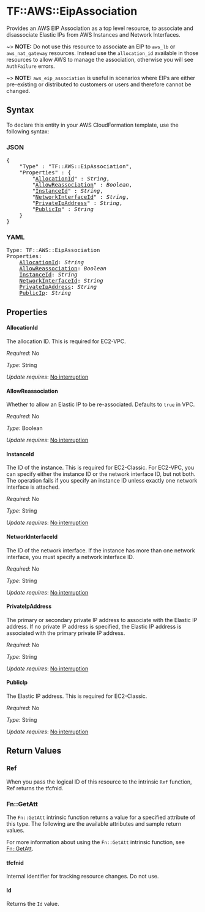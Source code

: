 # TF::AWS::EipAssociation

Provides an AWS EIP Association as a top level resource, to associate and
disassociate Elastic IPs from AWS Instances and Network Interfaces.

~> **NOTE:** Do not use this resource to associate an EIP to `aws_lb` or `aws_nat_gateway` resources. Instead use the `allocation_id` available in those resources to allow AWS to manage the association, otherwise you will see `AuthFailure` errors.

~> **NOTE:** `aws_eip_association` is useful in scenarios where EIPs are either
pre-existing or distributed to customers or users and therefore cannot be changed.

## Syntax

To declare this entity in your AWS CloudFormation template, use the following syntax:

### JSON

<pre>
{
    "Type" : "TF::AWS::EipAssociation",
    "Properties" : {
        "<a href="#allocationid" title="AllocationId">AllocationId</a>" : <i>String</i>,
        "<a href="#allowreassociation" title="AllowReassociation">AllowReassociation</a>" : <i>Boolean</i>,
        "<a href="#instanceid" title="InstanceId">InstanceId</a>" : <i>String</i>,
        "<a href="#networkinterfaceid" title="NetworkInterfaceId">NetworkInterfaceId</a>" : <i>String</i>,
        "<a href="#privateipaddress" title="PrivateIpAddress">PrivateIpAddress</a>" : <i>String</i>,
        "<a href="#publicip" title="PublicIp">PublicIp</a>" : <i>String</i>
    }
}
</pre>

### YAML

<pre>
Type: TF::AWS::EipAssociation
Properties:
    <a href="#allocationid" title="AllocationId">AllocationId</a>: <i>String</i>
    <a href="#allowreassociation" title="AllowReassociation">AllowReassociation</a>: <i>Boolean</i>
    <a href="#instanceid" title="InstanceId">InstanceId</a>: <i>String</i>
    <a href="#networkinterfaceid" title="NetworkInterfaceId">NetworkInterfaceId</a>: <i>String</i>
    <a href="#privateipaddress" title="PrivateIpAddress">PrivateIpAddress</a>: <i>String</i>
    <a href="#publicip" title="PublicIp">PublicIp</a>: <i>String</i>
</pre>

## Properties

#### AllocationId

The allocation ID. This is required for EC2-VPC.

_Required_: No

_Type_: String

_Update requires_: [No interruption](https://docs.aws.amazon.com/AWSCloudFormation/latest/UserGuide/using-cfn-updating-stacks-update-behaviors.html#update-no-interrupt)

#### AllowReassociation

Whether to allow an Elastic IP to
be re-associated. Defaults to `true` in VPC.

_Required_: No

_Type_: Boolean

_Update requires_: [No interruption](https://docs.aws.amazon.com/AWSCloudFormation/latest/UserGuide/using-cfn-updating-stacks-update-behaviors.html#update-no-interrupt)

#### InstanceId

The ID of the instance. This is required for
EC2-Classic. For EC2-VPC, you can specify either the instance ID or the
network interface ID, but not both. The operation fails if you specify an
instance ID unless exactly one network interface is attached.

_Required_: No

_Type_: String

_Update requires_: [No interruption](https://docs.aws.amazon.com/AWSCloudFormation/latest/UserGuide/using-cfn-updating-stacks-update-behaviors.html#update-no-interrupt)

#### NetworkInterfaceId

The ID of the network interface. If the
instance has more than one network interface, you must specify a network
interface ID.

_Required_: No

_Type_: String

_Update requires_: [No interruption](https://docs.aws.amazon.com/AWSCloudFormation/latest/UserGuide/using-cfn-updating-stacks-update-behaviors.html#update-no-interrupt)

#### PrivateIpAddress

The primary or secondary private IP address
to associate with the Elastic IP address. If no private IP address is
specified, the Elastic IP address is associated with the primary private IP
address.

_Required_: No

_Type_: String

_Update requires_: [No interruption](https://docs.aws.amazon.com/AWSCloudFormation/latest/UserGuide/using-cfn-updating-stacks-update-behaviors.html#update-no-interrupt)

#### PublicIp

The Elastic IP address. This is required for EC2-Classic.

_Required_: No

_Type_: String

_Update requires_: [No interruption](https://docs.aws.amazon.com/AWSCloudFormation/latest/UserGuide/using-cfn-updating-stacks-update-behaviors.html#update-no-interrupt)

## Return Values

### Ref

When you pass the logical ID of this resource to the intrinsic `Ref` function, Ref returns the tfcfnid.

### Fn::GetAtt

The `Fn::GetAtt` intrinsic function returns a value for a specified attribute of this type. The following are the available attributes and sample return values.

For more information about using the `Fn::GetAtt` intrinsic function, see [Fn::GetAtt](https://docs.aws.amazon.com/AWSCloudFormation/latest/UserGuide/intrinsic-function-reference-getatt.html).

#### tfcfnid

Internal identifier for tracking resource changes. Do not use.

#### Id

Returns the <code>Id</code> value.


